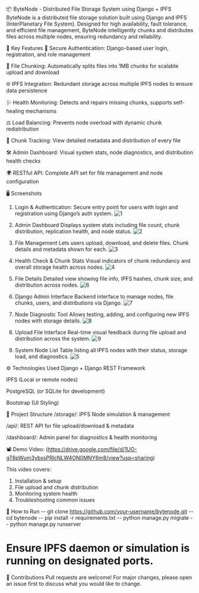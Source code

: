 📦 ByteNode - Distributed File Storage System using Django + IPFS
ByteNode is a distributed file storage solution built using Django and IPFS (InterPlanetary File System). Designed for high availability, fault tolerance, and efficient file management, ByteNode intelligently chunks and distributes files across multiple nodes, ensuring redundancy and reliability.

🚀 Key Features
🔐 Secure Authentication: Django-based user login, registration, and role management

📁 File Chunking: Automatically splits files into 1MB chunks for scalable upload and download

🌐 IPFS Integration: Redundant storage across multiple IPFS nodes to ensure data persistence

🩺 Health Monitoring: Detects and repairs missing chunks, supports self-healing mechanisms

⚖️ Load Balancing: Prevents node overload with dynamic chunk redistribution

🧩 Chunk Tracking: View detailed metadata and distribution of every file

🛠️ Admin Dashboard: Visual system stats, node diagnostics, and distribution health checks

🌍 RESTful API: Complete API set for file management and node configuration

🖥️ Screenshots
1. Login & Authentication: Secure entry point for users with login and registration using Django’s auth system.
![1](https://github.com/user-attachments/assets/a4ac61f1-aeb2-493a-8010-193e5e8b1332)

2. Admin Dashboard
Displays system stats including file count, chunk distribution, replication health, and node status.
![2](https://github.com/user-attachments/assets/58f0850b-591b-4860-a93d-bf52dcf73d7b)

3. File Management
Lets users upload, download, and delete files. Chunk details and metadata shown for each.
![3](https://github.com/user-attachments/assets/dda98ffd-85ea-4432-b509-a7c5e2861ae5)

4. Health Check & Chunk Stats
Visual indicators of chunk redundancy and overall storage health across nodes.
![4](https://github.com/user-attachments/assets/ad4c9596-0f2b-4021-9bab-a8036f759c4d)

5. File Details
Detailed view showing file info, IPFS hashes, chunk size, and distribution across nodes.
![6](https://github.com/user-attachments/assets/19b45345-77c6-49f4-af6d-d50b38b0f631)

6. Django Admin Interface
Backend interface to manage nodes, file chunks, users, and distributions via Django.
![7](https://github.com/user-attachments/assets/266a0142-fea6-4115-afec-a81fdd7eb1d2)

7. Node Diagnostic Tool
Allows testing, adding, and configuring new IPFS nodes with storage details.
![8](https://github.com/user-attachments/assets/5a467743-ebe9-412d-84ea-dbea5b835846)

8. Upload File Interface
Real-time visual feedback during file upload and distribution across the system.
![9](https://github.com/user-attachments/assets/b564d9c2-2db6-4d61-bfc2-c461dca7a9b8)

9. System Node List
Table listing all IPFS nodes with their status, storage load, and diagnostics.
![5](https://github.com/user-attachments/assets/fccb13d1-c7d8-4034-9c69-2d197806c5ef)

⚙️ Technologies Used
Django + Django REST Framework

IPFS (Local or remote nodes)

PostgreSQL (or SQLite for development)

Bootstrap (UI Styling)

📂 Project Structure
/storage/: IPFS Node simulation & management

/api/: REST API for file upload/download & metadata

/dashboard/: Admin panel for diagnostics & health monitoring

📽️ Demo Video: (https://drive.google.com/file/d/1UO-gT6pWum3ybxsPRlcNLW4ON0MNY6m8/view?usp=sharing)

This video covers:
1. Installation & setup
2. File upload and chunk distribution
3. Monitoring system health
4. Troubleshooting common issues

📌 How to Run
-- git clone https://github.com/your-username/bytenode.git
-- cd bytenode
-- pip install -r requirements.txt
-- python manage.py migrate
-- python manage.py runserver

# Ensure IPFS daemon or simulation is running on designated ports.


🤝 Contributions
Pull requests are welcome! For major changes, please open an issue first to discuss what you would like to change.
